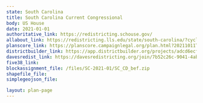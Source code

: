 ```yaml
---
state: South Carolina
title: South Carolina Current Congressional
body: US House
date: 2021-01-01
authoritative_link: https://redistricting.schouse.gov/
allabout_link: https://redistricting.lls.edu/state/south-carolina/?cycle=2020&level=Congress&startdate=
planscore_link: https://planscore.campaignlegal.org/plan.html?20211011T091202.955898741Z
districtbuilder_link: https://app.districtbuilder.org/projects/adcd6ecf-2bec-4cd8-9f74-69e50372763c
davesredist_link: https://davesredistricting.org/join/7b52c26c-9041-4abd-a778-c92378628943
five38_link:
blockassignment_file: /files/SC-2021-01/SC_CD_bef.zip
shapefile_file:
simplegeojson_file:

layout: plan-page
---
```

